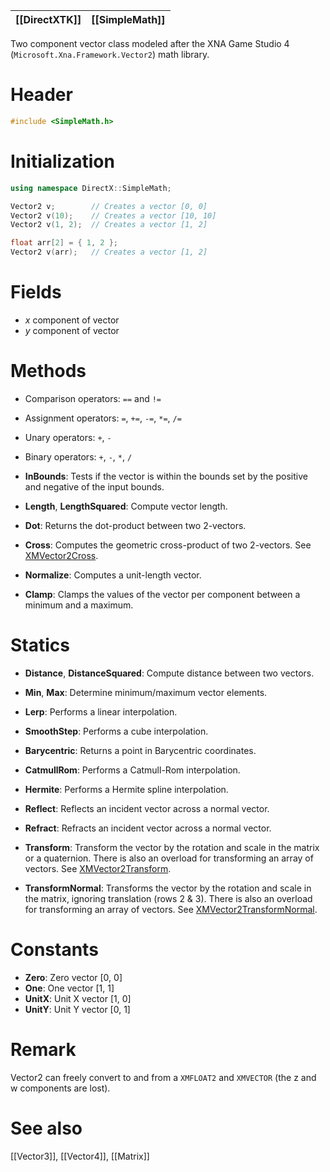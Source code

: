 |[[DirectXTK]]|[[SimpleMath]]|
|---|---|

Two component vector class modeled after the XNA Game Studio 4 (``Microsoft.Xna.Framework.Vector2``) math library.

# Header
```cpp
#include <SimpleMath.h>
```

# Initialization

```cpp
using namespace DirectX::SimpleMath;

Vector2 v;        // Creates a vector [0, 0]
Vector2 v(10);    // Creates a vector [10, 10]
Vector2 v(1, 2);  // Creates a vector [1, 2]

float arr[2] = { 1, 2 };
Vector2 v(arr);   // Creates a vector [1, 2]
```

# Fields
* *x* component of vector
* *y* component of vector

# Methods
* Comparison operators: ``==`` and ``!=``
* Assignment operators: ``=``, ``+=``, ``-=``, ``*=``, ``/=``
* Unary operators: ``+``, ``-``
* Binary operators: ``+``, ``-``, ``*``, ``/``

* **InBounds**: Tests if the vector is within the bounds set by the positive and negative of the input bounds.

* **Length**, **LengthSquared**: Compute vector length.

* **Dot**: Returns the dot-product between two 2-vectors.

* **Cross**: Computes the geometric cross-product of two 2-vectors. See [XMVector2Cross](https://docs.microsoft.com/windows/win32/api/directxmath/nf-directxmath-xmvector2cross).

* **Normalize**: Computes a unit-length vector.

* **Clamp**: Clamps the values of the vector per component between a minimum and a maximum.

# Statics
* **Distance**, **DistanceSquared**: Compute distance between two vectors.

* **Min**, **Max**: Determine minimum/maximum vector elements.

* **Lerp**: Performs a linear interpolation.
* **SmoothStep**: Performs a cube interpolation.

* **Barycentric**: Returns a point in Barycentric coordinates.
* **CatmullRom**: Performs a Catmull-Rom interpolation.
* **Hermite**: Performs a Hermite spline interpolation.

* **Reflect**: Reflects an incident vector across a normal vector.
* **Refract**: Refracts an incident vector across a normal vector.

* **Transform**: Transform the vector by the rotation and scale in the matrix or a quaternion. There is also an overload for transforming an array of vectors. See [XMVector2Transform](https://docs.microsoft.com/windows/win32/api/directxmath/nf-directxmath-xmvector2transform).

* **TransformNormal**: Transforms the vector by the rotation and scale in the matrix, ignoring translation (rows 2 & 3). There is also an overload for transforming an array of vectors. See [XMVector2TransformNormal](https://docs.microsoft.com/windows/win32/api/directxmath/nf-directxmath-xmvector2transformnormal).

# Constants

* **Zero**: Zero vector [0, 0]
* **One**: One vector [1, 1]
* **UnitX**: Unit X vector [1, 0]
* **UnitY**: Unit Y vector [0, 1]

# Remark
Vector2 can freely convert to and from a ``XMFLOAT2`` and ``XMVECTOR`` (the z and w components are lost).

# See also

[[Vector3]], [[Vector4]], [[Matrix]]
